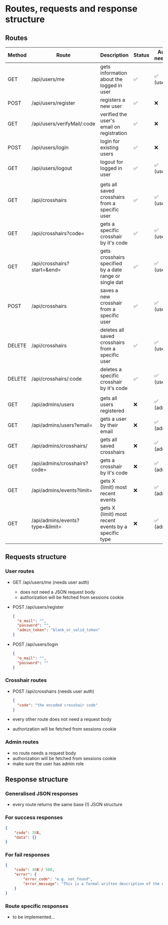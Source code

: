# Routes, requests and response structure

## Routes

| Method | Route                           | Description                                             | Status | Auth needed |
| ------ | ------------------------------- | ------------------------------------------------------- | ------ | ----------- |
| GET    | /api/users/me                   | gets information about the logged in user               | ✅     | ✅ (user)   |
| POST   | /api/users/register             | registers a new user                                    | ✅     | ❌          |
| GET    | /api/users/verifyMail/:code     | verified the user's email on registration               | ✅     | ❌          |
| POST   | /api/users/login                | login for existing users                                | ✅     | ❌          |
| GET    | /api/users/logout               | logout for logged in user                               | ✅     | ✅ (user)   |
|        |                                 |                                                         |        |             |
| GET    | /api/crosshairs                 | gets all saved crosshairs from a specific user          | ✅     | ✅ (user)   |
| GET    | /api/crosshairs?code=           | gets a specific crosshair by it's code                  | ✅     | ✅ (user)   |
| GET    | /api/crosshairs?start=&end=     | gets crosshairs specified by a date range or single dat | ✅     | ✅ (user)   |
| POST   | /api/crosshairs                 | saves a new crosshair from a specific user              | ✅     | ✅ (user)   |
| DELETE | /api/crosshairs                 | deletes all saved crosshairs from a specific user       | ✅     | ✅ (user)   |
| DELETE | /api/crosshairs/:code           | deletes a specific crosshair by it's code               | ✅     | ✅ (user)   |
|        |                                 |                                                         |        |             |
| GET    | /api/admins/users               | gets all users registered                               | ❌     | ✅ (admin)  |
| GET    | /api/admins/users?email=        | gets a user by their email                              | ❌     | ✅ (admin)  |
| GET    | /api/admins/crosshairs/         | gets all saved crosshairs                               | ❌     | ✅ (admin)  |
| GET    | /api/admins/crosshairs?code=    | gets a crosshair by it's code                           | ❌     | ✅ (admin)  |
| GET    | /api/admins/events?limit=       | gets X (limit) most recent events                       | ❌     | ✅ (admin)  |
| GET    | /api/admins/events?type=&limit= | gets X (limit) most recent events by a specific type    | ❌     | ✅ (admin)  |

## Requests structure

### User routes

- GET /api/users/me (needs user auth)

  - does not need a JSON request body
  - authorization will be fetched from sessions cookie

- POST /api/users/register

  ```json
  {
    "e_mail": "",
    "password": "",
    "admin_token": "blank_or_valid_token"
  }
  ```

- POST /api/users/login

  ```json
  {
    "e_mail": "",
    "password": ""
  }
  ```

### Crosshair routes

- POST /api/crosshairs (needs user auth)

  ```json
  {
    "code": "the encoded crosshair code"
  }
  ```

- every other route does not need a request body
- authorization will be fetched from sessions cookie

### Admin routes

- no route needs a request body
- authorization will be fetched from sessions cookie
- make sure the user has admin role

## Response structure

### Generalised JSON responses

- every route returns the same base (!) JSON structure

### For success responses

```json
{
    "code": 20X,
    "data": {}
}
```

### For fail responses

```json
{
    "code": 40X / 500,
    "error": {
        "error_code": "e.g. not_found",
        "error_message": "This is a formal written description of the error code."
    }
}
```

### Route specific responses

- to be implemented...
